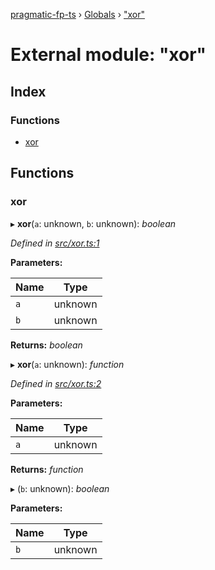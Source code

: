 [pragmatic-fp-ts](../README.md) › [Globals](../globals.md) › ["xor"](_xor_.md)

# External module: "xor"

## Index

### Functions

* [xor](_xor_.md#xor)

## Functions

###  xor

▸ **xor**(`a`: unknown, `b`: unknown): *boolean*

*Defined in [src/xor.ts:1](https://github.com/hermann-p/pragmatic-fp-ts/blob/d13f3c1/src/xor.ts#L1)*

**Parameters:**

Name | Type |
------ | ------ |
`a` | unknown |
`b` | unknown |

**Returns:** *boolean*

▸ **xor**(`a`: unknown): *function*

*Defined in [src/xor.ts:2](https://github.com/hermann-p/pragmatic-fp-ts/blob/d13f3c1/src/xor.ts#L2)*

**Parameters:**

Name | Type |
------ | ------ |
`a` | unknown |

**Returns:** *function*

▸ (`b`: unknown): *boolean*

**Parameters:**

Name | Type |
------ | ------ |
`b` | unknown |
